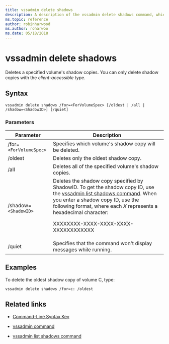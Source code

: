 ```yaml
---
title: vssadmin delete shadows
description: A description of the vssadmin delete shadows command, which deletes a specified volume's shadow copies.
ms.topic: reference
author: robinharwood
ms.author: roharwoo
ms.date: 05/18/2018
---
```


# vssadmin delete shadows



Deletes a specified volume's shadow copies. You can only delete shadow copies with the *client-accessible* type.

## Syntax

```
vssadmin delete shadows /for=<ForVolumeSpec> [/oldest | /all | /shadow=<ShadowID>] [/quiet]
```

### Parameters

| Parameter | Description |
|--|--|
| /for=`<ForVolumeSpec>` | Specifies which volume's shadow copy will be deleted. |
| /oldest | Deletes only the oldest shadow copy. |
| /all | Deletes all of the specified volume's shadow copies. |
| /shadow=`<ShadowID>` | Deletes the shadow copy specified by ShadowID. To get the shadow copy ID, use the [vssadmin list shadows command](vssadmin-list-shadows.md). When you enter a shadow copy ID, use the following format, where each *X* represents a hexadecimal character:<p>XXXXXXXX-XXXX-XXXX-XXXX-XXXXXXXXXXXX |
| /quiet | Specifies that the command won't display messages while running. |

## Examples

To delete the oldest shadow copy of volume C, type:

```
vssadmin delete shadows /for=c: /oldest
```

## Related links

- [Command-Line Syntax Key](command-line-syntax-key.md)

- [vssadmin command](vssadmin.md)

- [vssadmin list shadows command](vssadmin-list-shadows.md)
